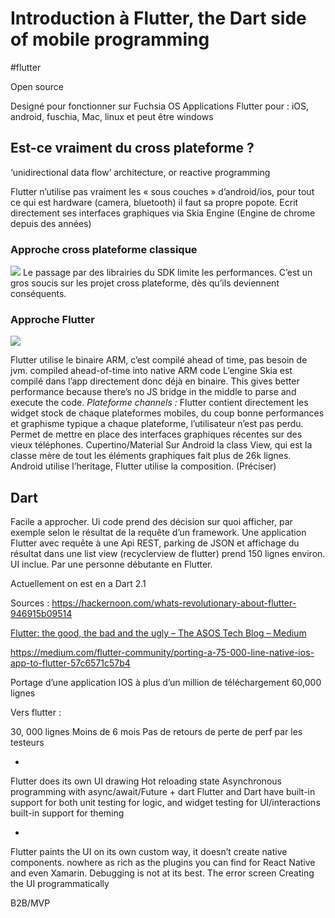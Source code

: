 # Introduction à Flutter, the Dart side of mobile programming
#flutter

Open source

Designé pour fonctionner sur Fuchsia OS
Applications Flutter pour : iOS, android, fuschia, Mac, linux et peut être windows
## Est-ce vraiment du cross plateforme ?

‘unidirectional data flow’ architecture, or reactive programming

Flutter n’utilise pas vraiment les « sous couches » d’android/ios, pour tout ce qui est hardware (camera, bluetooth) il faut sa propre popote. 
Ecrit directement ses interfaces graphiques via Skia Engine (Engine de chrome depuis des années)

### Approche cross plateforme classique 
![](Introduction%20a%CC%80%20Flutter,%20the%20Dart%20side%20of%20mobile%20programming/1*sN5qLPk343XzYMpzZ1EWYQ.png)
Le passage par des librairies du SDK limite les performances. C’est un gros soucis sur les projet cross plateforme, dès qu’ils deviennent conséquents.

### Approche Flutter

![](Introduction%20a%CC%80%20Flutter,%20the%20Dart%20side%20of%20mobile%20programming/1*5QX7BsNvb8Z8y-f-bYY9Wg.png)

Flutter utilise le binaire ARM, c’est compilé ahead of time, pas besoin de jvm.
compiled ahead-of-time into native ARM code
L’engine Skia est compilé dans l’app directement donc déjà en binaire.
This gives better performance because there’s no JS bridge in the middle to parse and execute the code.
*Plateforme channels :* 
Flutter contient directement les widget stock de chaque plateformes mobiles, du coup bonne performances et graphisme typique a chaque plateforme, l’utilisateur n’est pas perdu.
Permet de mettre en place des interfaces graphiques récentes sur des vieux téléphones.
Cupertino/Material
Sur Android la class View, qui est la classe mère de tout les éléments graphiques fait plus de 26k lignes.
Android utilise l’heritage, Flutter utilise la composition. (Préciser)

## Dart 
Facile a approcher.
Ui code prend des décision sur quoi afficher, par exemple selon le résultat de la requête d’un framework.
Une application Flutter avec requête à une Api REST,  parking de JSON et affichage du résultat dans une list view (recyclerview de flutter) prend 150 lignes environ. UI inclue. Par une personne débutante en Flutter.

Actuellement on est en a Dart 2.1

Sources : 
https://hackernoon.com/whats-revolutionary-about-flutter-946915b09514

[Flutter: the good, the bad and the ugly – The ASOS Tech Blog – Medium](https://medium.com/asos-techblog/flutter-vs-react-native-for-ios-android-app-development-c41b4e038db9)

https://medium.com/flutter-community/porting-a-75-000-line-native-ios-app-to-flutter-57c6571c57b4


Portage d’une application IOS à plus d’un million de téléchargement 
60,000 lignes

Vers flutter :

30, 000 lignes
Moins de 6 mois
Pas de retours de perte de perf par les testeurs

+
 Flutter does its own UI drawing
Hot reloading
state
Asynchronous programming with async/await/Future + dart
Flutter and Dart have built-in support for both unit testing for logic, and widget testing for UI/interactions
built-in support for theming

-

Flutter paints the UI on its own custom way, it doesn’t create native components.
 nowhere as rich as the plugins you can find for React Native and even Xamarin.
Debugging is not at its best.
The error screen 
Creating the UI programmatically 

B2B/MVP


